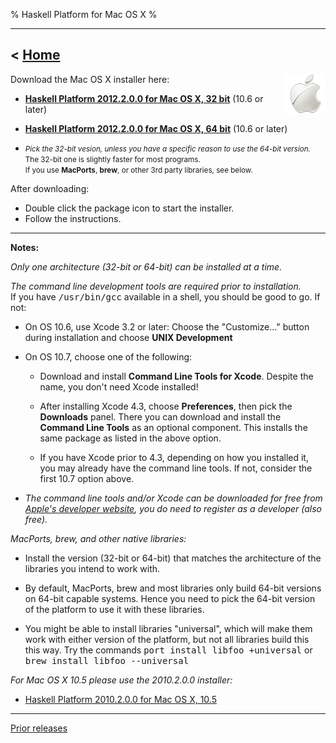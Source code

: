 % Haskell Platform for Mac OS X
%

-------------------------------
< [Home]
-------------------------------

[Home]: index.html

<img style="float:right;" src="images/OS_X-Logo.png" />
Download the Mac OS X installer here:

* **<a href="http://lambda.haskell.org/platform/download/2012.2.0.0/Haskell%20Platform%202012.2.0.0%2032bit.pkg" onClick="javascript: pageTracker._trackPageview('/downloads/mac'); ">Haskell Platform 2012.2.0.0 for Mac OS X, 32 bit</a>** (10.6 or later)

* **<a href="http://lambda.haskell.org/platform/download/2012.2.0.0/Haskell%20Platform%202012.2.0.0%2064bit.pkg" onClick="javascript: pageTracker._trackPageview('/downloads/mac'); "> Haskell Platform 2012.2.0.0 for Mac OS X, 64 bit</a>** (10.6 or later)

* <small>*Pick the 32-bit vesion, unless you have a specific reason to use the 64-bit version.*<br />
The 32-bit one is slightly faster for most programs.<br />
If you use **MacPorts**, **brew**, or other 3rd party libraries, see below.</small>

After downloading:

* Double click the package icon to start the installer.
* Follow the instructions.

----

**Notes:**

*Only one architecture (32-bit or 64-bit) can be installed at a time.*

*The command line development tools are required prior to installation.*
<br />If you have <tt>/usr/bin/gcc</tt> available in a shell, you should be good to go. If not:

  * On OS 10.6, use Xcode 3.2 or later: Choose the "Customize…" button during installation and choose **UNIX Development**

  * On OS 10.7, choose one of the following:

    * Download and install **Command Line Tools for Xcode**.
      Despite the name, you don't need Xcode installed!

    * After installing Xcode 4.3, choose **Preferences**, then
      pick the **Downloads** panel. There you can download and
      install the **Command Line Tools** as an optional component.
      This installs the same package as listed in the above option.

    * If you have Xcode prior to 4.3, depending on how you installed it,
      you may already have the command line tools. If not, consider the
      first 10.7 option above.

  * *The command line tools and/or Xcode can be downloaded for free
    from [Apple's developer website](http://developer.apple.com), you
    do need to register as a developer (also free).*

*MacPorts, brew, and other native libraries:*

  * Install the version (32-bit or 64-bit) that matches the architecture of the
    libraries you intend to work with.

  * By default, MacPorts, brew and most libraries only build 64-bit versions on
     64-bit capable systems. Hence you need to pick the 64-bit version of the
     platform to use it with these libraries.

  * You might be able to install libraries "universal", which will make them
    work with either version of the platform, but not all libraries build this
    this way. Try the commands <tt>port install libfoo +universal</tt> or
    <tt>brew install libfoo --universal</tt>

*For Mac OS X 10.5 please use the 2010.2.0.0 installer:*

* <a href="http://lambda.haskell.org/platform/download/2010.2.0.0/haskell-platform-2010.2.0.0.i386.dmg" onClick="javascript: pageTracker._trackPageview('/downloads/mac/old'); ">Haskell Platform 2010.2.0.0 for Mac OS X, 10.5</a>

--------

[Prior releases](prior.html)

